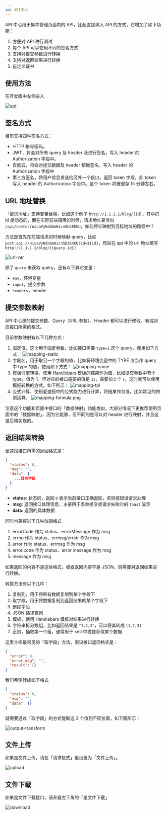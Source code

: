 ```yaml
---
id: API中心
---
```


API 中心用于集中管理页面内的 API，比起直接填入 API 的方式，它增加了如下功能：

1. 方便对 API 进行调试
2. 每个 API 可以使用不同的签名方式
3. 支持对提交参数进行转换
4. 支持对返回结果进行转换
5. 自定义证书

## 使用方法

在开发版中左侧进入

![api](/img/API/API中心/api.png)

## 签名方式

目前支持四种签名方式：

- HTTP 帐号密码。
- JWT，将会对所有 query 及 header 及进行签名，写入 header 的 Authorization 字段中。
- 百度云，将会对提交数据及 header 都做签名，写入 header 的 Authorization 字段中
- 第三方签名，将用户信息发送给另外一个接口，返回 token 字段，此 token 写入 header 的 Authorization 字段中。这个 token 将被缓存 15 分钟左右。

## URL 地址替换

「请求地址」支持变量替换，比如这个例子 `http://1.1.1.1/blog/{id}`，其中的 id 是动态的，而在实际前端调用的时候，请求地址是类似 `/api/center/nicaVyNdbGmHicn5b3EKkU`，如何将它映射到目标地址的路径中？

方法是首先在前端请求的时候映射 query，比如 `post:api://nicaVyNdbGmHicn5b3EKkU?id=${id}`，然后在 api 中的 url 地址填写 `http://1.1.1.1/blog/{{query.id}}`

![url-var](/img/API/API中心/url-var.png)

除了 `query` 来获取 query，还有以下其它变量：

- `env`，环境变量
- `input`，提交参数
- `headers`，header

## 提交参数映射

API 中心里的提交参数、Query（URL 参数）、Header 都可以进行修改，转成对应接口所需的格式。

目前参数映射有以下几种方式：

1. 固定值，这个用于固定参数，比如接口需要 `type=1` 这个 query，使用如下方式：
   ![mapping-static](/img/API/API中心/mapping-static.png)
1. 字段名，用于取另一个字段的值，比如将环境变量中的 TYPE 值当作 query 中 type 的值，使用如下方式：
   ![mapping-name](/img/API/API中心/mapping-name.png)
1. 模板引擎转换，使用 [Handlebars](https://handlebarsjs.com/) 模板的结果作为值，比如提交参数中有个 type，值为 1，但对应的接口需要的值是 `1s`，需要加上个 `s`，这时就可以使用模板转换的方式，如下所示：
   ![mapping-tpl](/img/API/API中心/mapping-tpl.png)
1. 公式计算，使用爱速搭中的公式能力进行计算，将结果作为值，比如常见的四则运算。
   ![mapping-formula.png](/img/API/API中心/mapping-formula.png)

注意这个功能和页面中接口的「数据映射」功能类似，大部分情况下更推荐使用页面中的「数据映射」，因为它能够，但不同的是可以对 header 进行映射，并且这是后端实现的。

## 返回结果转换

爱速搭接口所需的返回格式是：

```json
{
  "status": 0,
  "msg": "",
  "data": {
    ...其他字段
  }
}
```

- **status**: 状态码，返回 `0` 表示当前接口正确返回，否则按错误请求处理
- **msg**: 返回接口处理信息，主要用于表单提交或请求失败时的 `toast` 显示
- **data**: 返回的具体数据

同时也兼容以下几种放回格式

1. errorCode 作为 status、errorMessage 作为 msg
2. errno 作为 status、errmsg/errstr 作为 msg
3. error 作为 status、errmsg 作为 msg
4. error.code 作为 status、error.message 作为 msg
5. message 作为 msg

如果返回的内容不是这些格式，或者返回内容不是 JSON，则需要对返回结果进行转换。

转换方法有以下几种：

1. 复制到，用于将所有数据复制到某个字段下
2. 取字段，用于将数据复制到返回结果的某个字段下
3. 删除字段
4. JSON 路径查询
5. 模板，使用 Handlebars 模板对结果进行转换
6. 字符串拆分数组，比如返回结果是 `"1,2,3"`，可以将其转成 `[1,2,3]`
7. 正则，抽取第一个组，通常用于 xml 中直接获取某个数据

这里介绍最常见的「取字段」方法，假设接口返回格式是：

```json
{
  "error": 0,
  "error_msg": "",
  "result": {}
}
```

我们希望转成如下格式

```json
{
  "status": 0,
  "msg": "",
  "data": {}
}
```

就需要通过「取字段」的方式提取这 3 个值到不同位置，如下图所示：

![output-transform](/img/API/API中心/output-transform.png)

## 文件上传

如果是文件上传，请在「请求格式」里设置为「文件上传」。

![upload](/img/API/API中心/upload.png)

## 文件下载

如果是文件下载接口，请开启左下角的「是文件下载」

![download](/img/API/API中心/download.png)
